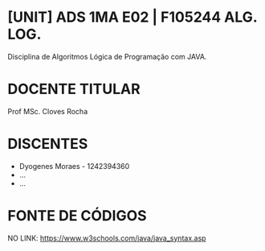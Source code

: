 # [UNIT] ADS 1MA E02 | F105244 ALG. LOG.
Disciplina de Algoritmos Lógica de Programação com JAVA.

# DOCENTE TITULAR
Prof MSc. Cloves Rocha

# DISCENTES
- Dyogenes Moraes - 1242394360
- ...
- ...

# FONTE DE CÓDIGOS
NO LINK: https://www.w3schools.com/java/java_syntax.asp
